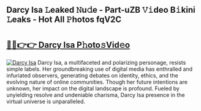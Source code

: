 ## Darcy Isa 𝙻eaked 𝙽u𝚍e - Part-uZB 𝚅𝚒deo B𝚒kini 𝙻eaks - Hot All 𝙿hotos fqV2C

# <h2><a href="http://ld3ha8r.urlbe.top/?page=Darcy+Isa">🔗🔗👉👉 Darcy Isa P𝚑oto𝚜Vid𝚎o</a></h2>

[![Darcy Isa](https://i.imgur.com/eBuTRDB.gif)](http://ld3ha8r.urlbe.top/?page=Darcy+Isa)
Darcy Isa, a multifaceted and polarizing personage, resists simple labels. Her groundbreaking use of digital media has enthralled and infuriated observers, generating debates on identity, ethics, and the evolving nature of online communities. Though her future intentions are unknown, her impact on the digital landscape is profound. Fueled by unyielding resolve and undeniable charisma, Darcy Isa presence in the virtual universe is unparalleled.
